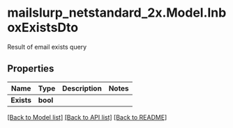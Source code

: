 # mailslurp_netstandard_2x.Model.InboxExistsDto
Result of email exists query

## Properties

Name | Type | Description | Notes
------------ | ------------- | ------------- | -------------
**Exists** | **bool** |  | 

[[Back to Model list]](../README#documentation-for-models) [[Back to API list]](../README#documentation-for-api-endpoints) [[Back to README]](../README)

